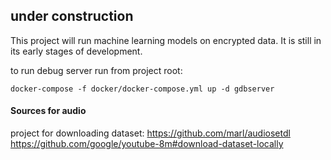 ## under construction
This project will run machine learning models on encrypted data.
It is still in its early stages of development.


to run debug server run from project root:
```shell script
docker-compose -f docker/docker-compose.yml up -d gdbserver
```


#### Sources for audio
project for downloading dataset:
https://github.com/marl/audiosetdl
https://github.com/google/youtube-8m#download-dataset-locally
